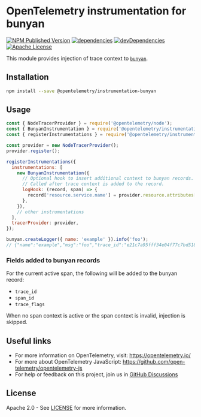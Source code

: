 # OpenTelemetry instrumentation for bunyan

[![NPM Published Version][npm-img]][npm-url]
[![dependencies][dependencies-image]][dependencies-url]
[![devDependencies][devDependencies-image]][devDependencies-url]
[![Apache License][license-image]][license-image]

This module provides injection of trace context to [`bunyan`](https://www.npmjs.com/package/bunyan).

## Installation

```bash
npm install --save @opentelemetry/instrumentation-bunyan
```

## Usage

```js
const { NodeTracerProvider } = require('@opentelemetry/node');
const { BunyanInstrumentation } = require('@opentelemetry/instrumentation-bunyan');
const { registerInstrumentations } = require('@opentelemetry/instrumentation');

const provider = new NodeTracerProvider();
provider.register();

registerInstrumentations({
  instrumentations: [
    new BunyanInstrumentation({
      // Optional hook to insert additional context to bunyan records.
      // Called after trace context is added to the record.
      logHook: (record, span) => {
        record['resource.service.name'] = provider.resource.attributes['service.name'];
      },
    }),
    // other instrumentations
  ],
  tracerProvider: provider,
});

bunyan.createLogger({ name: 'example' }).info('foo');
// {"name":"example","msg":"foo","trace_id":"e21c7a95fff34e04f77c7bd518779621","span_id":"b7589a981fde09f4","trace_flags":"01", ...}
```

### Fields added to bunyan records

For the current active span, the following will be added to the bunyan record:
* `trace_id`
* `span_id`
* `trace_flags`

When no span context is active or the span context is invalid, injection is skipped.

## Useful links

- For more information on OpenTelemetry, visit: <https://opentelemetry.io/>
- For more about OpenTelemetry JavaScript: <https://github.com/open-telemetry/opentelemetry-js>
- For help or feedback on this project, join us in [GitHub Discussions][discussions-url]

## License

Apache 2.0 - See [LICENSE][license-url] for more information.

[discussions-url]: https://github.com/open-telemetry/opentelemetry-js/discussions
[license-url]: https://github.com/open-telemetry/opentelemetry-js-contrib/blob/main/LICENSE
[license-image]: https://img.shields.io/badge/license-Apache_2.0-green.svg?style=flat
[dependencies-image]: https://status.david-dm.org/gh/open-telemetry/opentelemetry-js-contrib.svg?path=plugins%2Fnode%2Fopentelemetry-instrumentation-bunyan
[dependencies-url]: https://david-dm.org/open-telemetry/opentelemetry-js-contrib?path=plugins%2Fnode%2Fopentelemetry-instrumentation-bunyan
[devDependencies-image]: https://status.david-dm.org/gh/open-telemetry/opentelemetry-js-contrib.svg?path=plugins%2Fnode%2Fopentelemetry-instrumentation-bunyan&type=dev
[devDependencies-url]: https://david-dm.org/open-telemetry/opentelemetry-js-contrib?path=plugins%2Fnode%2Fopentelemetry-instrumentation-bunyan&type=dev
[npm-url]: https://www.npmjs.com/package/@opentelemetry/instrumentation-bunyan
[npm-img]: https://badge.fury.io/js/%40opentelemetry%2Finstrumentation-bunyan.svg
